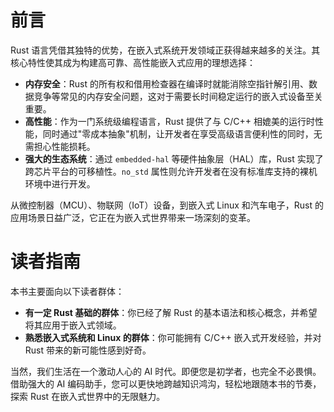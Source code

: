 # 前言

Rust 语言凭借其独特的优势，在嵌入式系统开发领域正获得越来越多的关注。其核心特性使其成为构建高可靠、高性能嵌入式应用的理想选择：

*   **内存安全**：Rust 的所有权和借用检查器在编译时就能消除空指针解引用、数据竞争等常见的内存安全问题，这对于需要长时间稳定运行的嵌入式设备至关重要。
*   **高性能**：作为一门系统级编程语言，Rust 提供了与 C/C++ 相媲美的运行时性能，同时通过"零成本抽象"机制，让开发者在享受高级语言便利性的同时，无需担心性能损耗。
*   **强大的生态系统**：通过 `embedded-hal` 等硬件抽象层（HAL）库，Rust 实现了跨芯片平台的可移植性。`no_std` 属性则允许开发者在没有标准库支持的裸机环境中进行开发。

从微控制器（MCU）、物联网（IoT）设备，到嵌入式 Linux 和汽车电子，Rust 的应用场景日益广泛，它正在为嵌入式世界带来一场深刻的变革。

# 读者指南

本书主要面向以下读者群体：

*   **有一定 Rust 基础的群体**：你已经了解 Rust 的基本语法和核心概念，并希望将其应用于嵌入式领域。
*   **熟悉嵌入式系统和 Linux 的群体**：你可能拥有 C/C++ 嵌入式开发经验，并对 Rust 带来的新可能性感到好奇。

当然，我们生活在一个激动人心的 AI 时代。即便您是初学者，也完全不必畏惧。借助强大的 AI 编码助手，您可以更快地跨越知识鸿沟，轻松地跟随本书的节奏，探索 Rust 在嵌入式世界中的无限魅力。

